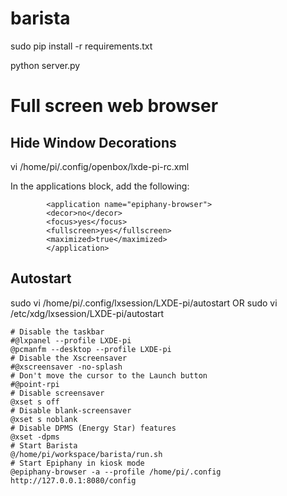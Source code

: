# barista

sudo pip install -r requirements.txt

python server.py


# Full screen web browser

## Hide Window Decorations

vi /home/pi/.config/openbox/lxde-pi-rc.xml

In the applications block, add the following:
```
        <application name="epiphany-browser">
        <decor>no</decor>
        <focus>yes</focus>
        <fullscreen>yes</fullscreen>
        <maximized>true</maximized>
        </application>
```

## Autostart
sudo vi /home/pi/.config/lxsession/LXDE-pi/autostart
OR
sudo vi /etc/xdg/lxsession/LXDE-pi/autostart

```
# Disable the taskbar
#@lxpanel --profile LXDE-pi
@pcmanfm --desktop --profile LXDE-pi
# Disable the Xscreensaver
#@xscreensaver -no-splash
# Don't move the cursor to the Launch button
#@point-rpi
# Disable screensaver
@xset s off
# Disable blank-screensaver
@xset s noblank
# Disable DPMS (Energy Star) features
@xset -dpms
# Start Barista
@/home/pi/workspace/barista/run.sh
# Start Epiphany in kiosk mode
@epiphany-browser -a --profile /home/pi/.config http://127.0.0.1:8080/config
```